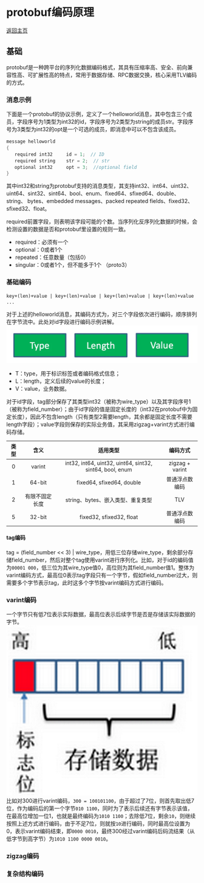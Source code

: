 # protobuf编码原理

[返回主页](../../README.md)

## 基础
protobuf是一种跨平台的序列化数据编码格式，其具有压缩率高、安全、前向兼容性高、可扩展性高的特点，常用于数据存储、RPC数据交换，核心采用TLV编码的方式。

### 消息示例
下面是一个protobuf的协议示例，定义了一个helloworld消息，其中包含三个成员，字段序号为1类型为int32的id，字段序号为2类型为string的成员str。字段序号为3类型为int32的opt是一个可选的成员，即消息中可以不包含该成员。
```cpp
message helloworld 
{ 
   required int32     id = 1;  // ID 
   required string    str = 2;  // str 
   optional int32     opt = 3;  //optional field 
}
```
其中int32和string为protobuf支持的消息类型，其支持int32、int64、uint32、uint64、sint32、sint64、bool、enum、fixed64、sfixed64、double、string、 bytes、embedded messages、packed repeated fields、fixed32、sfixed32、float。

required前置字段，则表明该字段可能的个数。当序列化反序列化数据的时候，会检测设置的数据是否和protobuf里设置的规则一致。
- required：必须有一个
- optional：0或者1个
- repeated：任意数量（包括0）
- singular：0或者1个，但不能多于1个 （proto3）

### 基础编码
```
key+(len)+value | key+(len)+value | key+(len)+value | key+(len)+value ...
```
对于上述的helloworld消息，其编码方式为，对三个字段依次进行编码，顺序排列在字节流中。此处对id字段进行编码示例讲解。
![tlv编码](./tlv.png)

- T：type，用于标识标签或者编码格式信息；
- L：length，定义后续的value的长度；
- V：value，业务数据。

对于id字段，tag部分保存了其类型int32（被称为wire_type）以及其字段序号1（被称为field_number）；由于id字段的值是固定长度的（int32在protobuf中为固定长度），因此不包含length（只有类型2需要length，其余都是固定长度不需要length字段）；value字段则保存的实际业务值，其采用zigzag+varint方式进行编码存储。


| 类型 | 含义 | 适用类型 |  编码方式  |
|:--------:| :---------:|:--------:|:------:|
|    0    |   varint   |  int32, int64, uint32, uint64, sint32, sint64, bool, enum | zigzag + varint |
|    1    |   64-bit   | fixed64, sfixed64, double |  普通浮点数编码  |
|    2    |   有限不固定长度  |  string、bytes、嵌入类型、重复类型  |  TLV  |
|    5    |    	32-bit  |  fixed32, sfixed32, float  |  普通浮点数编码 |

#### tag编码
tag = (field_number << 3) | wire_type，用低三位存储wire_type，剩余部分存储field_number，然后对整个tag使用varint进行序列化。比如，对于id的编码值为`00001 000`，低三位为其wire_type值0，高位则为其field_number值1。整体为varint编码方式，最高位0表示tag字段只有一个字节，假如field_number过大，则需要多个字节表示tag，此时这多个字节按varint编码方式进行编码。

### varint编码
一个字节只有低7位表示实际数据，最高位表示后续字节是否是存储该实际数据的字节。
![varint](./varint.png)
比如对300进行varint编码，`300 = 100101100`，由于超过了7位，则首先取出低7位，作为编码后的第一个字节`010 1100`，同时为了表示后续还有字节表示该值，在最高位增加一位1，也就是最终编码为`1010 1100`；去除低7位，剩余`10`，则继续按照上述方式进行编码，由于不足7位，则就按`10`进行编码，同时最高位设置为0，表示varint编码结束，即`0000 0010`，最终300经过varint编码后码流结果（从低字节到高字节）为`1010 1100 0000 0010`。



### zigzag编码



### 复杂结构编码















